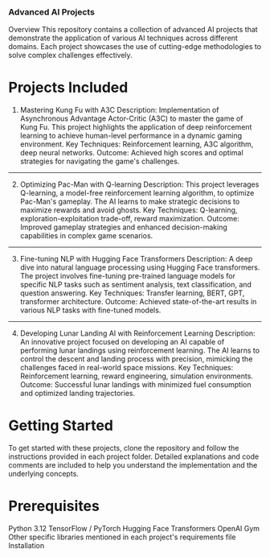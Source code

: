 ### Advanced AI Projects        
Overview
This repository contains a collection of advanced AI projects that demonstrate the application of various AI techniques across different domains. Each project showcases the use of cutting-edge methodologies to solve complex challenges effectively.

# Projects Included
1. Mastering Kung Fu with A3C
Description: Implementation of Asynchronous Advantage Actor-Critic (A3C) to master the game of Kung Fu. This project highlights the application of deep reinforcement learning to achieve human-level performance in a dynamic gaming environment.
Key Techniques: Reinforcement learning, A3C algorithm, deep neural networks.
Outcome: Achieved high scores and optimal strategies for navigating the game's challenges.

---

2. Optimizing Pac-Man with Q-learning
Description: This project leverages Q-learning, a model-free reinforcement learning algorithm, to optimize Pac-Man's gameplay. The AI learns to make strategic decisions to maximize rewards and avoid ghosts.
Key Techniques: Q-learning, exploration-exploitation trade-off, reward maximization.
Outcome: Improved gameplay strategies and enhanced decision-making capabilities in complex game scenarios.

---


3. Fine-tuning NLP with Hugging Face Transformers
Description: A deep dive into natural language processing using Hugging Face transformers. The project involves fine-tuning pre-trained language models for specific NLP tasks such as sentiment analysis, text classification, and question answering.
Key Techniques: Transfer learning, BERT, GPT, transformer architecture.
Outcome: Achieved state-of-the-art results in various NLP tasks with fine-tuned models.

---


4. Developing Lunar Landing AI with Reinforcement Learning
Description: An innovative project focused on developing an AI capable of performing lunar landings using reinforcement learning. The AI learns to control the descent and landing process with precision, mimicking the challenges faced in real-world space missions.
Key Techniques: Reinforcement learning, reward engineering, simulation environments.
Outcome: Successful lunar landings with minimized fuel consumption and optimized landing trajectories.


# Getting Started

To get started with these projects, clone the repository and follow the instructions provided in each project folder. Detailed explanations and code comments are included to help you understand the implementation and the underlying concepts.
 
# Prerequisites
Python 3.12
TensorFlow / PyTorch
Hugging Face Transformers
OpenAI Gym
Other specific libraries mentioned in each project's requirements file
Installation
